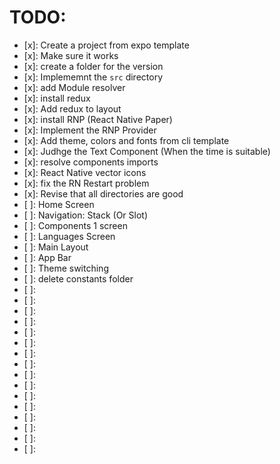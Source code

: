 # TODO:

- [x]: Create a project from expo template
- [x]: Make sure it works
- [x]: create a folder for the version
- [x]: Implememnt the `src` directory
- [x]: add Module resolver
- [x]: install redux
- [x]: Add redux to layout
- [x]: install RNP (React Native Paper)
- [x]: Implement the RNP Provider
- [x]: Add theme, colors and fonts from cli template
- [x]: Judhge the Text Component (When the time is suitable)
- [x]: resolve components imports
- [x]: React Native vector icons
- [x]: fix the RN Restart problem
- [x]: Revise that all directories are good
- [ ]: Home Screen
- [ ]: Navigation: Stack (Or Slot)
- [ ]: Components 1 screen
- [ ]: Languages Screen
- [ ]: Main Layout
- [ ]: App Bar
- [ ]: Theme switching
- [ ]: delete constants folder
- [ ]:
- [ ]:
- [ ]:
- [ ]:
- [ ]:
- [ ]:
- [ ]:
- [ ]:
- [ ]:
- [ ]:
- [ ]:
- [ ]:
- [ ]:
- [ ]:
- [ ]:
- [ ]:
